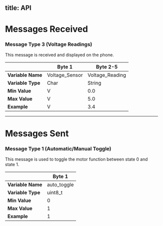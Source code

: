 title: API
---





# Messages Received  

### Message Type 3 (Voltage Readings)  
This message is received and displayed on the phone.  

|                      | Byte 1          | Byte 2-5           |
|----------------------|----------------|--------------------|
| **Variable Name**    | Voltage_Sensor | Voltage_Reading   |
| **Variable Type**    | Char           | String             |
| **Min Value**       | V              | 0.0               |
| **Max Value**       | V              | 5.0               |
| **Example**         | V              | 3.4               |

---

# Messages Sent  

### Message Type 1 (Automatic/Manual Toggle)  
This message is used to toggle the motor function between state 0 and state 1.  

|                      | Byte 1         |
|----------------------|---------------|
| **Variable Name**    | auto_toggle   |  
| **Variable Type**    | uint8_t       |  
| **Min Value**       | 0             |  
| **Max Value**       | 1             |  
| **Example**         | 1             |  
